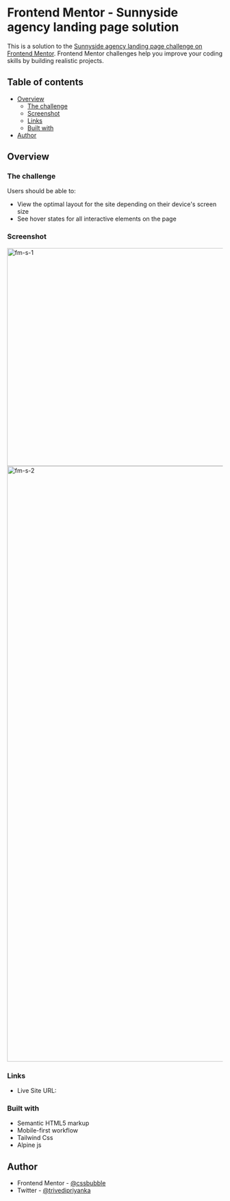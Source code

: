 # Frontend Mentor - Sunnyside agency landing page solution

This is a solution to the [Sunnyside agency landing page challenge on Frontend Mentor](https://www.frontendmentor.io/challenges/sunnyside-agency-landing-page-7yVs3B6ef). Frontend Mentor challenges help you improve your coding skills by building realistic projects.

## Table of contents

- [Overview](#overview)
  - [The challenge](#the-challenge)
  - [Screenshot](#screenshot)
  - [Links](#links)
  - [Built with](#built-with)
- [Author](#author)



## Overview

### The challenge

Users should be able to:

- View the optimal layout for the site depending on their device's screen size
- See hover states for all interactive elements on the page

### Screenshot
<img width="509" alt="fm-s-1" src="https://user-images.githubusercontent.com/1849689/142860626-7fc43ecf-5d78-42bf-b511-c4e149c6aca7.png">


<img width="1391" alt="fm-s-2" src="https://user-images.githubusercontent.com/1849689/142860641-46e7913b-f356-479b-947c-38a7c8feef26.png">

### Links


- Live Site URL: [](https://cssbubble.github.io/sunnyside-landing-page/)


### Built with

- Semantic HTML5 markup
- Mobile-first workflow
- Tailwind Css 
- Alpine js


## Author

- Frontend Mentor - [@cssbubble](https://www.frontendmentor.io/profile/cssbubble)
- Twitter - [@trivedipriyanka](https://www.twitter.com/trivedipriyanka)

